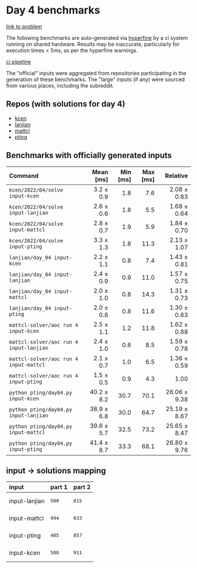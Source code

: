 # Day 4 benchmarks

[link to problem](http://adventofcode.com/2022/day/4)

The following benchmarks are auto-generated via [hyperfine](https://github.com/sharkdp/hyperfine) by a ci system running on shared hardware. Results may be inaccurate, particularly for execution times < 5ms, as per the hyperfine warnings.

[ci pipeline](http://ci.papercode.net:8080/teams/aoc2022/pipelines/aoc-compare-2022)

The "official" inputs were aggregated from repositories participating in the generation of these benchmarks. The "large" inputs (if any) were sourced from various places, including the subreddit.

## Repos (with solutions for day 4)


- [kcen](https://github.com/kcen/AdventOfCode)
- [lanjian](https://github.com/LanJian/aoc-2022)
- [mattcl](https://github.com/mattcl/aoc2022)
- [pting](https://github.com/pting/aoc2022)

## Benchmarks with officially generated inputs
| Command | Mean [ms] | Min [ms] | Max [ms] | Relative |
|:---|---:|---:|---:|---:|
| `kcen/2022/04/solve input-kcen` | 3.2 ± 0.9 | 1.8 | 7.6 | 2.08 ± 0.83 |
| `kcen/2022/04/solve input-lanjian` | 2.6 ± 0.6 | 1.8 | 5.5 | 1.68 ± 0.64 |
| `kcen/2022/04/solve input-mattcl` | 2.8 ± 0.7 | 1.9 | 5.9 | 1.84 ± 0.70 |
| `kcen/2022/04/solve input-pting` | 3.3 ± 1.3 | 1.8 | 11.3 | 2.13 ± 1.07 |
| `lanjian/day_04 input-kcen` | 2.2 ± 1.1 | 0.8 | 7.4 | 1.43 ± 0.81 |
| `lanjian/day_04 input-lanjian` | 2.4 ± 0.9 | 0.9 | 11.0 | 1.57 ± 0.75 |
| `lanjian/day_04 input-mattcl` | 2.0 ± 1.0 | 0.8 | 14.3 | 1.31 ± 0.73 |
| `lanjian/day_04 input-pting` | 2.0 ± 0.8 | 0.8 | 11.6 | 1.30 ± 0.63 |
| `mattcl-solver/aoc run 4 input-kcen` | 2.5 ± 1.1 | 1.2 | 11.8 | 1.62 ± 0.88 |
| `mattcl-solver/aoc run 4 input-lanjian` | 2.4 ± 1.0 | 0.6 | 8.5 | 1.59 ± 0.78 |
| `mattcl-solver/aoc run 4 input-mattcl` | 2.1 ± 0.7 | 1.0 | 6.5 | 1.36 ± 0.59 |
| `mattcl-solver/aoc run 4 input-pting` | 1.5 ± 0.5 | 0.9 | 4.3 | 1.00 |
| `python pting/day04.py input-kcen` | 40.2 ± 8.2 | 30.7 | 70.1 | 26.06 ± 9.38 |
| `python pting/day04.py input-lanjian` | 38.9 ± 6.8 | 30.0 | 64.7 | 25.19 ± 8.67 |
| `python pting/day04.py input-mattcl` | 39.6 ± 5.7 | 32.5 | 73.2 | 25.65 ± 8.47 |
| `python pting/day04.py input-pting` | 41.4 ± 8.7 | 33.3 | 68.1 | 26.80 ± 9.76 |

## input -> solutions mapping
|input|part 1|part 2|
|:---|:---|:---|
|input-lanjian|<pre>500</pre>|<pre>815</pre>|
|input-mattcl|<pre>494</pre>|<pre>833</pre>|
|input-pting|<pre>485</pre>|<pre>857</pre>|
|input-kcen|<pre>588</pre>|<pre>911</pre>|
